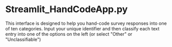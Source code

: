 # Streamlit_HandCodeApp.py
This interface is designed to help you hand-code survey responses into one of ten categories. Input your unique identifier and then classify each text entry into one of the options on the left (or select "Other" or "Unclassifiable")
